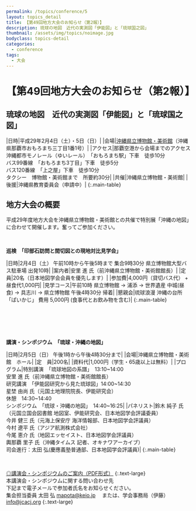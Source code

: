 ```yaml
---
permalink: /topics/conference/5
layout: topics_detail
title: 【第49回地方大会のお知らせ（第2報）】
description: 琉球の地図　近代の実測図「伊能図」と「琉球国之図」
thumbnail: /assets/img/topics/noimage.jpg
bodyclass: topics-detail
categories:
  - conference
tags:
  - 大会
---
```


# 【第49回地方大会のお知らせ（第2報）】

## 琉球の地図　近代の実測図「伊能図」と「琉球国之図」

|日時|平成29年2月4日（土）・5日（日）|
|会場|[沖縄県立博物館・美術館](http://www.museums.pref.okinawa.jp/guidance/access_price/index.html)（沖縄県那覇市おもろまち三丁目1番1号）|
|アクセス|那覇空港から会場までのアクセス<br>沖縄都市モノレール（ゆいレール）　「おもろまち駅」下車　徒歩10分<br>バス99番線　「おもろまち3丁目」下車　徒歩5分<br>バス120番線　「上之屋」下車　徒歩10分<br>タクシー　博物館・美術館まで　所要約30分|
|共催|沖縄県立博物館・美術館|
|後援|沖縄県教育委員会（申請中）|
{:.main-table}




## 地方大会の概要

平成29年度地方大会を沖縄県立博物館・美術館との共催で特別展「沖縄の地図」に合わせて開催します。奮ってご参加ください。

<br>

**巡検　「印部石訪問と間切図との現地対比見学会」**<br>

|日時|2月4日（土） 午前10時から午後5時まで  集合9時30分 県立博物館大型バス駐車場 出発10時|
|案内者|安里 進 氏（前沖縄県立博物館・美術館館長）|
|定　員|20名（日本地図学会会員を優先します）|
|参加費|4,000円（貸切バス代） + 昼食代1,000円|
|見学コース|午前10時 県立博物館 → 浦添 → 世界遺産 中城(昼食) → 具志川 → 県立博物館 午後4時30分 帰着|
|懇親会|琉球浪漫 沖縄の台所 「ぱいかじ」 費用 5,000円 (食事代とお飲み物を含む)|
{:.main-table}

<br>
<br>
<br>
<br>

**講演・シンポジウム　「琉球・沖縄の地図」**<br>

|日時|2月5日（日） 午後1時から午後4時30分まで|
|会場|沖縄県立博物館・美術館　ホール|
|定　員|200名|
|資料代|1,000円（学生・65歳以上は無料）|
|プログラム|特別講演　「琉球地図の系譜」　13:10~14:00<br>安里 進 氏（前沖縄県立博物館・美術館館長）<br>研究講演　「伊能図研究から見た琉球図」14:00~14:30<br>星埜 由尚 氏（元国土地理院院長、伊能研究会）<br>休憩　14:30~14:40<br>シンポジウム　「琉球・沖縄の地図」　14:40~16:25|
|パネリスト|鈴木 純子 氏（元国立国会図書館 地図室、伊能研究会、日本地図学会評議委員）<br>今井 健三 氏（元海上保安庁 海洋情報部、日本地図学会評議員）<br>今村 遼平 氏（アジア航測株式会社）<br>今尾 恵介 氏（地図エッセイスト、日本地図学会評議員）<br>輿那覇 里子 氏（沖縄タイムス 記者、オキナワアーカイブ）<br>司会進行：太田 弘(慶應義塾普通部、日本地図学会評議員)|
{:.main-table}

<br>

[◎講演会・シンポジウムのご案内（PDF形式）](../../archive/file/program/programOkinawasymposium2017.pdf)
{:.text-large}
<br>
本講演会・シンポジウムに関する問い合わせ先<br>
下記まで電子メールで参加者氏名をお知らせください。<br>
集会担当委員 太田 弘 [mapota@keio.jp](<mailto:mapota@keio.jp>) 　または、学会事務局（伊藤） [info@jcacj.org](<mailto:info@jcacj.org>) 
{:.text-large}
